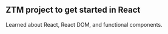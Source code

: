 ## ZTM project to get started in React

Learned about React, React DOM, and functional components. 
